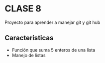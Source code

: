 # CLASE 8
Proyecto para aprender a manejar git y git hub

## Caracteristicas
* Función que suma 5 enteros de una lista
*  Manejo de listas 

